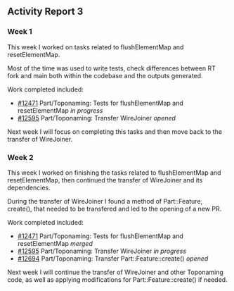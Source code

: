 ## Activity Report 3

### Week 1

This week I worked on tasks related to flushElementMap and resetElementMap.

Most of the time was used to write tests, check differences between RT fork and main both within the codebase and the outputs generated.

Work completed included:

* [#12471](https://github.com/FreeCAD/FreeCAD/pull/12471) Part/Toponaming: Tests for flushElementMap and resetElementMap *in progress*
* [#12595](https://github.com/FreeCAD/FreeCAD/pull/12535) Part/Toponaming: Transfer WireJoiner *opened*

Next week I will focus on completing this tasks and then move back to the transfer of WireJoiner.

### Week 2

This week I worked on finishing the tasks related to flushElementMap and resetElementMap, then continued the transfer of WireJoiner and its dependencies.

During the transfer of WireJoiner I found a method of Part::Feature, create(), that needed to be transfered and led to the opening of a new PR.

Work completed included:

* [#12471](https://github.com/FreeCAD/FreeCAD/pull/12471) Part/Toponaming: Tests for flushElementMap and resetElementMap *merged*
* [#12595](https://github.com/FreeCAD/FreeCAD/pull/12535) Part/Toponaming: Transfer WireJoiner *in progress*
* [#12694](https://github.com/FreeCAD/FreeCAD/pull/12694) Part/Toponaming: Transfer Part::Feature::create() *opened*

Next week I will continue the transfer of WireJoiner and other Toponaming code, as well as applying modifications for Part::Feature::create() if needed.
